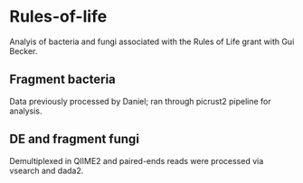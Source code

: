 # Rules-of-life
Analyis of bacteria and fungi associated with the Rules of Life grant with Gui Becker.

## Fragment bacteria
Data previously processed by Daniel; ran through picrust2 pipeline for analysis. 

## DE and fragment fungi
Demultiplexed in QIIME2 and paired-ends reads were processed via vsearch and dada2. 
